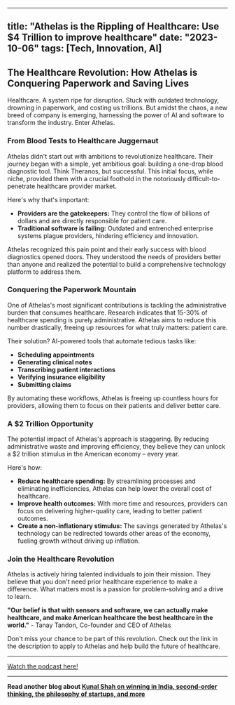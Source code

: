 
---
title: "Athelas is the Rippling of Healthcare: Use $4 Trillion to improve healthcare"
date: "2023-10-06"
tags: [Tech, Innovation, AI]
---

## The Healthcare Revolution: How Athelas is Conquering Paperwork and Saving Lives

Healthcare. A system ripe for disruption. Stuck with outdated technology, drowning in paperwork, and costing us trillions. But amidst the chaos, a new breed of company is emerging, harnessing the power of AI and software to transform the industry. Enter Athelas. 

### From Blood Tests to Healthcare Juggernaut

Athelas didn't start out with ambitions to revolutionize healthcare. Their journey began with a simple, yet ambitious goal: building a one-drop blood diagnostic tool. Think Theranos, but successful.  This initial focus, while niche, provided them with a crucial foothold in the notoriously difficult-to-penetrate healthcare provider market.

Here's why that's important:

* **Providers are the gatekeepers:** They control the flow of billions of dollars and are directly responsible for patient care.
* **Traditional software is failing:** Outdated and entrenched enterprise systems plague providers, hindering efficiency and innovation.

Athelas recognized this pain point and their early success with blood diagnostics opened doors. They understood the needs of providers better than anyone and realized the potential to build a comprehensive technology platform to address them. 

### Conquering the Paperwork Mountain

One of Athelas's most significant contributions is tackling the administrative burden that consumes healthcare.  Research indicates that 15-30% of healthcare spending is purely administrative. Athelas aims to reduce this number drastically, freeing up resources for what truly matters: patient care.

Their solution? AI-powered tools that automate tedious tasks like:

* **Scheduling appointments**
* **Generating clinical notes**
* **Transcribing patient interactions**
* **Verifying insurance eligibility**
* **Submitting claims**

By automating these workflows, Athelas is freeing up countless hours for providers, allowing them to focus on their patients and deliver better care. 

### A $2 Trillion Opportunity

The potential impact of Athelas's approach is staggering. By reducing administrative waste and improving efficiency, they believe they can unlock a $2 trillion stimulus in the American economy – every year. 

Here's how:

* **Reduce healthcare spending:** By streamlining processes and eliminating inefficiencies, Athelas can help lower the overall cost of healthcare.
* **Improve health outcomes:** With more time and resources, providers can focus on delivering higher-quality care, leading to better patient outcomes.
* **Create a non-inflationary stimulus:** The savings generated by Athelas's technology can be redirected towards other areas of the economy, fueling growth without driving up inflation.

### Join the Healthcare Revolution

Athelas is actively hiring talented individuals to join their mission.  They believe that you don't need prior healthcare experience to make a difference. What matters most is a passion for problem-solving and a drive to learn.

**"Our belief is that with sensors and software, we can actually make healthcare, and make American healthcare the best healthcare in the world."** - Tanay Tandon, Co-founder and CEO of Athelas

Don't miss your chance to be part of this revolution. Check out the link in the description to apply to Athelas and help build the future of healthcare.

---
        




<a href="https://youtube.com/watch?v=9iSZ12osxHM" target="_blank">Watch the podcast here!</a>


---

**Read another blog about [Kunal Shah on winning in India, second-order thinking, the philosophy of startups, and more](./20240324-kunalshah-lennyspodcast.md)**
